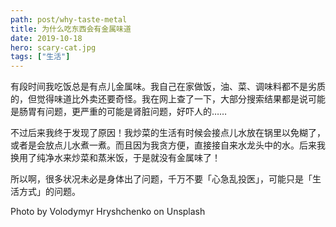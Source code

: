 ```yaml
---
path: post/why-taste-metal
title: 为什么吃东西会有金属味道
date: 2019-10-18
hero: scary-cat.jpg
tags: ["生活"]
---
```


有段时间我吃饭总是有点儿金属味。我自己在家做饭，油、菜、调味料都不是劣质的，但觉得味道比外卖还要奇怪。我在网上查了一下，大部分搜索结果都是说可能是肠胃有问题，更严重的可能是肾脏问题，好吓人的……

不过后来我终于发现了原因！我炒菜的生活有时候会接点儿水放在锅里以免糊了，或者是会放点儿水煮一煮。而且因为我贪方便，直接接自来水龙头中的水。后来我换用了纯净水来炒菜和蒸米饭，于是就没有金属味了！

所以啊，很多状况未必是身体出了问题，千万不要「心急乱投医」，可能只是「生活方式」的问题。

<span class="uk-text-muted">Photo by Volodymyr Hryshchenko on Unsplash</span>
